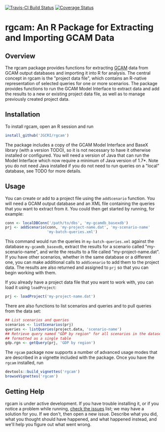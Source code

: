 [![Travis-CI Build Status](https://travis-ci.org/JGCRI/rgcam.svg?branch=master)](https://travis-ci.org/JGCRI/rgcam)
[![Coverage Status](https://img.shields.io/codecov/c/github/JGCRI/rgcam/master.svg)](https://codecov.io/github/JGCRI/rgcam?branch=master)

# rgcam: An R Package for Extracting and Importing GCAM Data

## Overview

The rgcam package provides functions for extracting
[GCAM](https://github.com/JGCRI/gcam-core) data from GCAM output
databases and importing it into R for analysis.  The central concept
in rgcam is the "project data file", which contains an R-native
representation of selected queries for one or more scenarios.  The
package provides functions to run the GCAM Model Interface to extract
data and add the results to a new or existing project data file, as
well as to manage previously created project data.

## Installation

To install rgcam, open an R session and run
```R
install_github('JGCRI/rgcam')
```
The package includes a copy of the GCAM Model Interface and BaseX
library (with a version TODO), so it is not necessary to have
it otherwise installed or configured.  You will need a version of Java
that can run the Model Interface which now require a minimum of Java
version of 1.7*.  Note you do not need Java installed if you do not
need to run queries on a "local" database, see TODO for more details.

## Usage

You can create or add to a project file using the `addScenario`
function.  You will need a GCAM output database and an XML file
containing the queries that you want to extract from it.  You could
then get started by running, for example:
```R
conn <- localDBConn('/path/to/dbs', 'my-gcamdb_basexdb')
prj <- addScenario(conn, 'my-project-name.dat', 'my-scenario-name'
                   'my-batch-queries.xml')
```  
This command would run the queries in `my-batch-queries.xml` against the
database `my-gcamdb_basexdb`, extract the results for a scenario called
"my-scenario-name", and write the results to a file called "my-project-name.dat".
If you have other scenarios, whether in the same database or a
different one, you can make additional calls to `addScenario` to add
them to the project data.  The results are also returned and assigned
to `prj` so that you can begin working with them.  

If you already have a project data file that you want to work with,
you can load it using `loadProject`:
```R
prj <- loadProject('my-project-name.dat')
```

There are also functions to list scenarios and queries and to pull
queries from the data set:
```R
## List scenarios and queries
scenarios <- listScenarios(prj)
queries <- listQueries(project.data, 'scenario-name')
## Retrieve query named "GDP by region" for all scenarios in the dataset,
## formatted as a single table
gdp.rgn <- getQuery(prj, 'GDP by region')
```

The `rgcam` package now supports a number of advanced usage modes that
are described in a vignette included with the package.  Once you have
the `rgcam` installed, run
```R
devtools::build_vignettes('rgcam')
browseVignettes('rgcam')
```

## Getting Help

rgcam is under active development.  If you have trouble installing it,
or if you notice a problem while running,
[check the issues](https://github.com/JGCRI/rgcam/issues?utf8=%E2%9C%93&q=is%3Aissue)
list; we may have a solution for you.  If we don't, then open a new
issue.  Describe what you did, what you thought should have happened,
and what happened instead, and we'll help you figure out what went
wrong.
